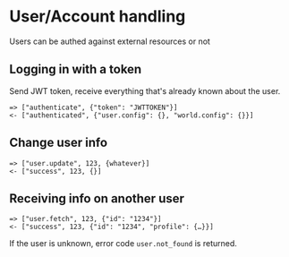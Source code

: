 # User/Account handling

Users can be authed against external resources or not


## Logging in with a token

Send JWT token, receive everything that's already known about the user.

```
=> ["authenticate", {"token": "JWTTOKEN"}]
<- ["authenticated", {"user.config": {}, "world.config": {}}]
```

## Change user info

```
=> ["user.update", 123, {whatever}]
<- ["success", 123, {}]
```

## Receiving info on another user

```
=> ["user.fetch", 123, {"id": "1234"}]
<- ["success", 123, {"id": "1234", "profile": {…}}]
```

If the user is unknown, error code ``user.not_found`` is returned.
